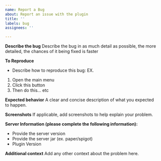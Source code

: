 ```yaml
---
name: Report a Bug
about: Report an issue with the plugin
title: ''
labels: bug
assignees: ''

---
```


**Describe the bug**
Describe the bug in as much detail as possible, the more detailed, the chances of it being fixed is faster

**To Reproduce**
- Describe how to reproduce this bug: EX.

1. Open the main menu
2. Click this button
3. Then do this... etc

**Expected behavior**
A clear and concise description of what you expected to happen.

**Screenshots**
If applicable, add screenshots to help explain your problem.

**Server Information (please complete the following information):**
- Provide the server version
- Provide the server jar (ex. paper/spigot)
- Plugin Version

**Additional context**
Add any other context about the problem here.
